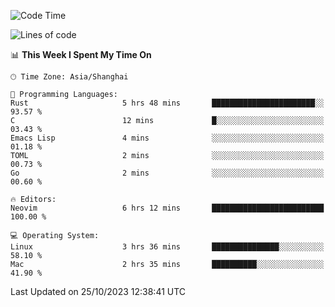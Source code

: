 <!--START_SECTION:waka-->
![Code Time](http://img.shields.io/badge/Code%20Time-1%2C641%20hrs%2042%20mins-blue)

![Lines of code](https://img.shields.io/badge/From%20Hello%20World%20I%27ve%20Written-287.8%20thousand%20lines%20of%20code-blue)

📊 **This Week I Spent My Time On** 

```text
🕑︎ Time Zone: Asia/Shanghai

💬 Programming Languages: 
Rust                     5 hrs 48 mins       ███████████████████████░░   93.57 % 
C                        12 mins             █░░░░░░░░░░░░░░░░░░░░░░░░   03.43 % 
Emacs Lisp               4 mins              ░░░░░░░░░░░░░░░░░░░░░░░░░   01.18 % 
TOML                     2 mins              ░░░░░░░░░░░░░░░░░░░░░░░░░   00.73 % 
Go                       2 mins              ░░░░░░░░░░░░░░░░░░░░░░░░░   00.60 % 

🔥 Editors: 
Neovim                   6 hrs 12 mins       █████████████████████████   100.00 % 

💻 Operating System: 
Linux                    3 hrs 36 mins       ███████████████░░░░░░░░░░   58.10 % 
Mac                      2 hrs 35 mins       ██████████░░░░░░░░░░░░░░░   41.90 % 
```


 Last Updated on 25/10/2023 12:38:41 UTC
<!--END_SECTION:waka-->
